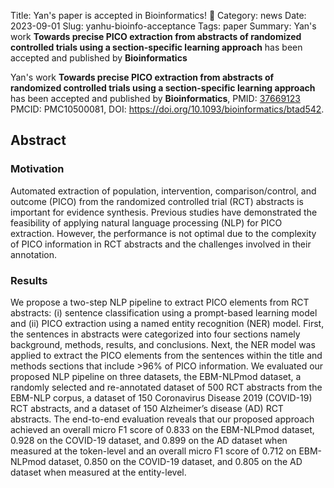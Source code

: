Title: Yan's paper is accepted in Bioinformatics! 🎉
Category: news
Date: 2023-09-01
Slug: yanhu-bioinfo-acceptance
Tags: paper
Summary: Yan's work **Towards precise PICO extraction from abstracts of randomized controlled trials using a section-specific learning approach** has been accepted and published by **Bioinformatics**


Yan's work **Towards precise PICO extraction from abstracts of randomized controlled trials using a section-specific learning approach** has been accepted and published by **Bioinformatics**, PMID: [37669123](https://pubmed.ncbi.nlm.nih.gov/37669123/) PMCID: PMC10500081, DOI: https://doi.org/10.1093/bioinformatics/btad542.

## Abstract

### Motivation
Automated extraction of population, intervention, comparison/control, and outcome (PICO) from the randomized controlled trial (RCT) abstracts is important for evidence synthesis. Previous studies have demonstrated the feasibility of applying natural language processing (NLP) for PICO extraction. However, the performance is not optimal due to the complexity of PICO information in RCT abstracts and the challenges involved in their annotation.

### Results
We propose a two-step NLP pipeline to extract PICO elements from RCT abstracts: (i) sentence classification using a prompt-based learning model and (ii) PICO extraction using a named entity recognition (NER) model. First, the sentences in abstracts were categorized into four sections namely background, methods, results, and conclusions. Next, the NER model was applied to extract the PICO elements from the sentences within the title and methods sections that include >96% of PICO information. We evaluated our proposed NLP pipeline on three datasets, the EBM-NLPmod dataset, a randomly selected and re-annotated dataset of 500 RCT abstracts from the EBM-NLP corpus, a dataset of 150 Coronavirus Disease 2019 (COVID-19) RCT abstracts, and a dataset of 150 Alzheimer’s disease (AD) RCT abstracts. The end-to-end evaluation reveals that our proposed approach achieved an overall micro F1 score of 0.833 on the EBM-NLPmod dataset, 0.928 on the COVID-19 dataset, and 0.899 on the AD dataset when measured at the token-level and an overall micro F1 score of 0.712 on EBM-NLPmod dataset, 0.850 on the COVID-19 dataset, and 0.805 on the AD dataset when measured at the entity-level.